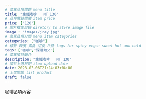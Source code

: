 ```yaml
---
# 菜單品項標題 menu title 
title: "拿鐵咖啡   NT 130"
# 品項價錢標價 item price 
price: ["120"]
# 圖片檔案目錄 diretory to store image file
image : "images/jrey.jpg"
# 菜單品項分類 menu item categories 
categories: ["咖啡"]
# 標籤 辣度 素食 甜食 冷熱 tags for spicy vegan sweet hot and cold 
tags: ["咖啡","深淺培火"]
# 菜單項目簡介 
description: "拿鐵咖啡   NT 130"
# 項目上傳日期 item upload date 
date: 2023-07-06T21:24:03+08:00
# 上架開關 list product 
draft: false
---
```


咖啡品項內容